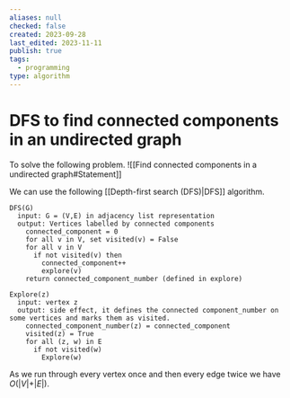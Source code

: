 ```yaml
---
aliases: null
checked: false
created: 2023-09-28
last_edited: 2023-11-11
publish: true
tags:
  - programming
type: algorithm
---
```

# DFS to find connected components in an undirected graph

To solve the following problem.
![[Find connected components in a undirected graph#Statement]]

We can use the following [[Depth-first search (DFS)|DFS]] algorithm.

```pseudocode
DFS(G)
  input: G = (V,E) in adjacency list representation
  output: Vertices labelled by connected components
    connected_component = 0
    for all v in V, set visited(v) = False
    for all v in V
      if not visited(v) then
        connected_component++
        explore(v)
    return connected_component_number (defined in explore)
```

```pseudocode
Explore(z)
  input: vertex z
  output: side effect, it defines the connected component_number on some vertices and marks them as visited.
    connected_component_number(z) = connected_component
    visited(z) = True
    for all (z, w) in E
      if not visited(w)
        Explore(w)
```

As we run through every vertex once and then every edge twice we have $O(\vert V \vert + \vert E \vert)$.
